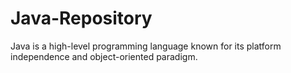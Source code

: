 # Java-Repository
Java is a high-level programming language known for its platform independence and object-oriented paradigm.
